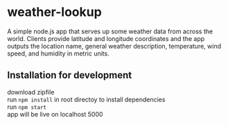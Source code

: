 # weather-lookup
A simple node.js app that serves up some weather data from across the world. Clients provide latitude and longitude coordinates and the app outputs the location name, general weather description, temperature, wind speed, and humidity in metric units.
## Installation for development
download zipfile<br>
run `npm install` in root directoy to install dependencies<br>
run `npm start`<br>
app will be live on localhost 5000
